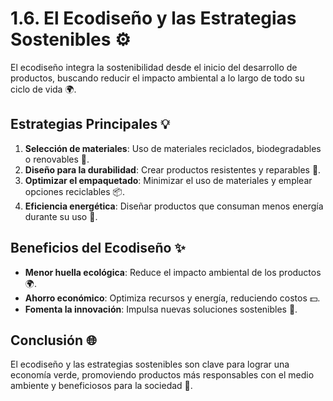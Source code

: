 

# 1.6. El Ecodiseño y las Estrategias Sostenibles ⚙️

El ecodiseño integra la sostenibilidad desde el inicio del desarrollo de productos, buscando reducir el impacto ambiental a lo largo de todo su ciclo de vida 🌍.

## Estrategias Principales 💡

1. **Selección de materiales**: Uso de materiales reciclados, biodegradables o renovables 🌱.
2. **Diseño para la durabilidad**: Crear productos resistentes y reparables 🔧.
3. **Optimizar el empaquetado**: Minimizar el uso de materiales y emplear opciones reciclables 📦.
4. **Eficiencia energética**: Diseñar productos que consuman menos energía durante su uso 🔋.

## Beneficios del Ecodiseño ✨

- **Menor huella ecológica**: Reduce el impacto ambiental de los productos 🌍.
- **Ahorro económico**: Optimiza recursos y energía, reduciendo costos 💵.
- **Fomenta la innovación**: Impulsa nuevas soluciones sostenibles 🎨.

## Conclusión 🌐

El ecodiseño y las estrategias sostenibles son clave para lograr una economía verde, promoviendo productos más responsables con el medio ambiente y beneficiosos para la sociedad 💚.

